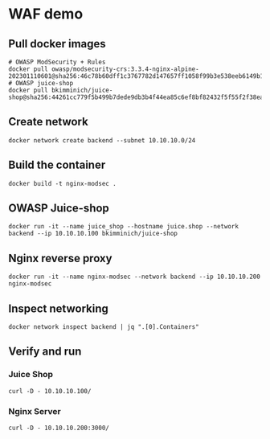 # WAF demo


## Pull docker images

```
# OWASP ModSecurity + Rules
docker pull owasp/modsecurity-crs:3.3.4-nginx-alpine-202301110601@sha256:46c78b60dff1c3767782d147657ff1058f99b3e538eeb6149b1ccd76bf582a34
# OWASP juice-shop
docker pull bkimminich/juice-shop@sha256:44261cc779f5b499b7dede9db3b4f44ea85c6ef8bf82432f5f55f2f38ea1aa51
```

## Create network

```
docker network create backend --subnet 10.10.10.0/24
```

## Build the container

```
docker build -t nginx-modsec .
```

## OWASP Juice-shop
```
docker run -it --name juice_shop --hostname juice.shop --network backend --ip 10.10.10.100 bkimminich/juice-shop
```

## Nginx reverse proxy

```
docker run -it --name nginx-modsec --network backend --ip 10.10.10.200 nginx-modsec
```


## Inspect networking

```
docker network inspect backend | jq ".[0].Containers"
```

## Verify and run

### Juice Shop
```
curl -D - 10.10.10.100/
```
### Nginx Server

```
curl -D - 10.10.10.200:3000/
```